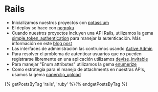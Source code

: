Rails
=====

* Inicializamos nuestros proyectos con [potassium](https://github.com/platanus/potassium)
* El deploy se hace con [negroku](https://github.com/platanus/negroku)
* Cuando nuestros proyectos incluyen una API Rails, utilizamos la gema [simple_token_authentication](https://github.com/gonzalo-bulnes/simple_token_authentication) para manejar la autenticación. Más información en este [blog post](http://cb.platan.us/rails/authentication/restmod/angular/2015/03/13/usando-angular-auth-lib-con-simple-token-authentication-gem.html)
* Las interfaces de administración las contruimos usando [Active Admin](/contenido/activeadmin.md)
* Para resolver el problema de autenticar usuarios que no pueden registrarse libremente en una aplicación utilizamos [devise_invitable](http://cb.platan.us/rails/active%20admin/devise/2015/03/18/invitar-usuarios-con-devise.html)
* Para manejar "Enum attributes" utilizamos la gema [enumerize](https://github.com/brainspec/enumerize)
* Como estrategia para el manejo de attachments en nuestras APIs, usamos la gema [paperclip_upload](https://github.com/platanus/paperclip_upload)

{% getPostsByTag 'rails', 'ruby' %}{% endgetPostsByTag %}
